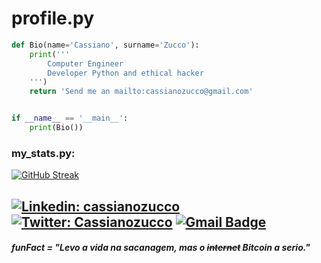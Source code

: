 # profile.py
```python
def Bio(name='Cassiano', surname='Zucco'):
    print('''
        Computer Engineer
        Developer Python and ethical hacker
    ''')
    return 'Send me an mailto:cassianozucco@gmail.com'


if __name__ == '__main__':
    print(Bio())
```    

### my_stats.py:
[![GitHub Streak](https://github-readme-streak-stats.herokuapp.com?user=Cassianoczz&theme=python-dark&hide_border=true&ring=DD2727)](https://git.io/streak-stats)

[![Linkedin: cassianozucco](https://img.shields.io/badge/-cassianozucco-blue?style=flat-square&logo=Linkedin&logoColor=white&link=https://www.linkedin.com/in/cassianozucco/)](https://www.linkedin.com/in/cassianozucco/) 
[![Twitter: Cassianozucco](https://img.shields.io/badge/-Cassianozucco-1DA1F2?style=flat-square&logo=twitter&logoColor=white&link=https://twitter.com/Cassianozucco)](https://twitter.com/Cassianozucco) 
[![Gmail Badge](https://img.shields.io/badge/-cassianozucco@gmail.com-white?style=flat-square&logo=gmail&logoColor=red&link=mailto:cassianozucco@gmail.com)](mailto:cassianozucco@gmail.com) 
---------------------------------------------------------------------------------------------------------------------------------------------------------
<!-- Bitcoiner since 2016 -->
##### funFact = "Levo a vida na sacanagem, mas o <s>internet</s> Bitcoin a serio."
